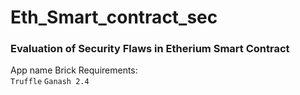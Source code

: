 # Eth_Smart_contract_sec
### Evaluation of Security Flaws in Etherium Smart Contract
App name Brick
Requirements:<br>
`Truffle`
`Ganash 2.4`
